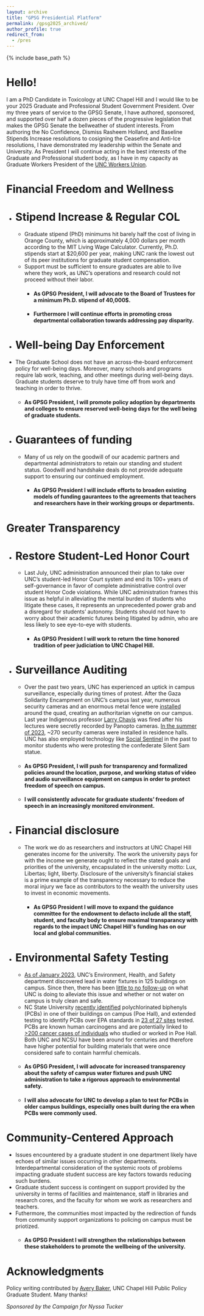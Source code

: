 ```yaml
---
layout: archive
title: "GPSG Presidential Platform"
permalink: /gpsg2025_archived/
author_profile: true
redirect_from:
  - /pres
---
```


{% include base_path %}

Hello!
======
I am a PhD Candidate in Toxicology at UNC Chapel Hill and I would like to be your 2025 Graduate and Professional Student Government President. Over my three years of service to the GPSG Senate, I have authored, sponsored, and supported over half a dozen pieces of the progressive legislation that makes the GPSG Senate the bellweather of student interests. From authoring the No Confidence, Dismiss Rasheem Holland, and Baseline Stipends Increase resolutions to cosigning the Ceasefire and Anti-Ice resolutions, I have demonstrated my leadership within the Senate and University. As President I will continue acting in the best interests of the Graduate and Professional student body, as I have in my capacity as Graduate Workers President of the [UNC Workers Union](https://www.workersunionunc.com/). 


Financial Freedom and Wellness
======
* # Stipend Increase & Regular COL
  * Graduate stipend (PhD) minimums hit barely half the cost of living in Orange County, which is approximately 4,000 dollars per month according to the MIT Living Wage Calculator. Currently, Ph.D. stipends start at $20,600 per year, making UNC rank the lowest out of its peer institutions for graduate student compensation.
  * Support must be sufficient to ensure graduates are able to live where they work, as UNC’s operations and research could not proceed without their labor.
    * #### As GPSG President, I will advocate to the Board of Trustees for a minimum Ph.D. stipend of 40,000$.
    * #### Furthermore I will continue efforts in promoting cross departmental collaboration towards addressing pay disparity.
    
 * # Well-being Day Enforcement
  * The Graduate School does not have an across-the-board enforcement policy for well-being days. Moreover, many schools and programs require lab work, teaching, and other meetings during well-being days. Graduate students deserve to truly have time off from work and teaching in order to thrive.
    * #### As GPSG President, I will promote policy adoption by departments and colleges to ensure reserved well-being days for the well being of graduate students.

 * # Guarantees of funding
   * Many of us rely on the goodwill of our academic partners and departmental administrators to retain our standing and student status. Goodwill and handshake deals do not provide adequate support to ensuring our continued employment.
     * #### As GPSG President I will include efforts to broaden existing models of funding gaurantees to the agreements that teachers and researchers have in their working groups or departments. 
  
Greater Transparency
======
* # Restore Student-Led Honor Court
  * Last July, UNC administration announced their plan to take over UNC’s student-led Honor Court system and end its 100+ years of self-governance in favor of complete administrative control over student Honor Code violations. While UNC administration frames this issue as helpful in alleviating the mental burden of students who litigate these cases, it represents an unprecedented power grab and a disregard for students’ autonomy. Students should not have to worry about their academic futures being litigated by admin, who are less likely to see eye-to-eye with students.
    * #### As GPSG President I will work to return the time honored tradition of peer judiciation to UNC Chapel Hill. 

* # Surveillance Auditing
  * Over the past two years, UNC has experienced an uptick in campus surveillance, especially during times of protest.  After the Gaza Solidarity Encampment on UNC’s campus last year, numerous security cameras and an enormous metal fence were [installed](https://www.dailytarheel.com/article/2024/05/university-protest-summary) around the quad, creating an authoritarian vignette on our campus. Last year Indigenous professor [Larry Chavis](https://www.dailytarheel.com/article/2024/07/university-larry-chavis) was fired after his lectures were secretly recorded by Panopto cameras. [In the summer of 2023](https://www.dailytarheel.com/article/2023/09/university-residence-hall-camera-installation-updates), ~270 security cameras were installed in residence halls. UNC has also employed technology like [Social Sentinel](https://www.dailytarheel.com/article/2024/09/opinion-satire-campus-cameras-big-brother) in the past to monitor students who were protesting the confederate Silent Sam statue. 
   * #### As GPSG President, I will push for transparency and formalized policies around the location, purpose, and working status of video and audio surveillance equipment on campus in order to protect freedom of speech on campus. 
   * #### I will consistently advocate for graduate students’ freedom of speech in an increasingly monitored environment.
      
* # Financial disclosure
  * The work we do as researchers and instructors at UNC Chapel Hill generates income for the university. The work the university pays for with the income we generate ought to reflect the stated goals and priorities of the university, encapsulated in the university motto: Lux, Libertas; light, liberty. Disclosure of the university’s financial stakes is a prime example of the transparency necessary to reduce the moral injury we face as contributors to the wealth the university uses to invest in economic movements.
    * #### As GPSG President I will move to expand the guidance committee for the endowment to defacto include all the staff, student, and faculty body to ensure maximal transparancy with regards to the impact UNC Chapel Hill's funding has on our local and global communities.
       
* # Environmental Safety Testing
  * [As of January 2023](https://www.dailytarheel.com/article/2023/01/university-lead-over-100-buildings), UNC’s Environment, Health, and Safety department discovered lead in water fixtures in 125 buildings on campus. Since then, there has been [little to no follow-up](https://www.dailytarheel.com/article/2024/09/opinion-lead-water-issue-not-fixed) on what UNC is doing to alleviate this issue and whether or not water on campus is truly clean and safe. 
  * NC State University [recently identified](https://www.technicianonline.com/news/nc-state-found-pcbs-in-2018-testing-of-poe-hall-d-h-hill-jr-library/article_d09785d2-dcfe-11ee-9534-8f6e58cca055.html) polychlorinated biphenyls (PCBs) in one of their buildings on campus (Poe Hall), and extended testing to identify PCBs over EPA standards in [23 of 27 sites](https://www.wral.com/story/pcbs-at-nc-state-dorms-library-classroom-buildings-test-positive/21632705/) tested. PCBs are known human carcinogens and are potentially linked to [>200 cancer cases of individuals](https://www.ccaej.com/) who studied or worked in Poe Hall. Both UNC and NCSU have been around for centuries and therefore have higher potential for building materials that were once considered safe to contain harmful chemicals.
   * #### As GPSG President, I will advocate for increased transparency about the safety of campus water fixtures and push UNC administration to take a rigorous approach to environmental safety.
   * #### I will also advocate for UNC to develop a plan to test for PCBs in older campus buildings, especially ones built during the era when PCBs were commonly used.

Community-Centered Approach
======
  * Issues encountered by a graduate student in one department likely have echoes of similar issues occurring in other departments. Interdepartmental consideration of the systemic roots of problems impacting graduate student success are key factors towards reducing such burdens. 
  * Graduate student success is contingent on support provided by the university in terms of facilities and maintenance, staff in libraries and research cores, and the faculty for whom we work as researchers and teachers.
  * Futhermore, the communities most impacted by the redirection of funds from community support organizations to policing on campus must be priotized.
    * #### As GPSG President I will strengthen the relationships between these stakeholders to promote the wellbeing of the university. 



Acknowledgments
======
Policy writing contributed by [Avery Baker](https://www.linkedin.com/in/avery-baker-975064205/), UNC Chapel Hill Public Policy Graduate Student. Many thanks! 


*Sponsored by the
Campaign for Nyssa Tucker*
